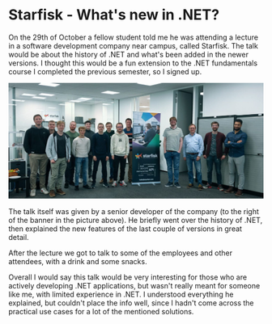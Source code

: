 # Starfisk - What's new in .NET?
On the 29th of October a fellow student told me he was attending a lecture in a software development company near campus, called Starfisk. The talk would be about the history of .NET and what's been added in the newer versions. I thought this would be a fun extension to the .NET fundamentals course I completed the previous semester, so I signed up.

![Group photo at Starfisk](/assets/images/starfisk-whats-new-in-dot-net/group-photo.jpg)

The talk itself was given by a senior developer of the company (to the right of the banner in the picture above). He briefly went over the history of .NET, then explained the new features of the last couple of versions in great detail.

After the lecture we got to talk to some of the employees and other attendees, with a drink and some snacks.

Overall I would say this talk would be very interesting for those who are actively developing .NET applications, but wasn't really meant for someone like me, with limited experience in .NET. I understood everything he explained, but couldn't place the info well, since I hadn't come across the practical use cases for a lot of the mentioned solutions.

